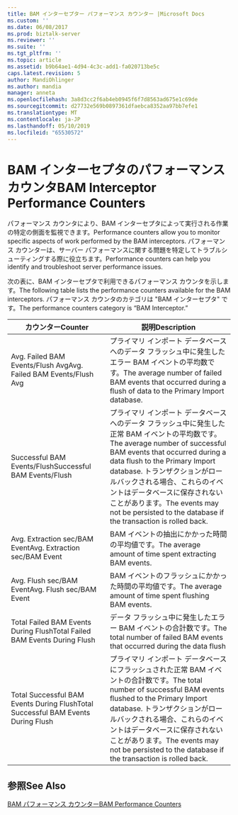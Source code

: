 ```yaml
---
title: BAM インターセプター パフォーマンス カウンター |Microsoft Docs
ms.custom: ''
ms.date: 06/08/2017
ms.prod: biztalk-server
ms.reviewer: ''
ms.suite: ''
ms.tgt_pltfrm: ''
ms.topic: article
ms.assetid: b9b64ae1-4d94-4c3c-add1-fa020713be5c
caps.latest.revision: 5
author: MandiOhlinger
ms.author: mandia
manager: anneta
ms.openlocfilehash: 3a8d3cc2f6ab4eb0945f6f7d8563ad675e1c69de
ms.sourcegitcommit: d27732e569b0897361dfaebca8352aa97bb7efe1
ms.translationtype: MT
ms.contentlocale: ja-JP
ms.lasthandoff: 05/10/2019
ms.locfileid: "65530572"
---
```

# <a name="bam-interceptor-performance-counters"></a><span data-ttu-id="30cfd-102">BAM インターセプタのパフォーマンス カウンタ</span><span class="sxs-lookup"><span data-stu-id="30cfd-102">BAM Interceptor Performance Counters</span></span>
<span data-ttu-id="30cfd-103">パフォーマンス カウンタにより、BAM インターセプタによって実行される作業の特定の側面を監視できます。</span><span class="sxs-lookup"><span data-stu-id="30cfd-103">Performance counters allow you to monitor specific aspects of work performed by the BAM interceptors.</span></span> <span data-ttu-id="30cfd-104">パフォーマンス カウンターは、サーバー パフォーマンスに関する問題を特定してトラブルシューティングする際に役立ちます。</span><span class="sxs-lookup"><span data-stu-id="30cfd-104">Performance counters can help you identify and troubleshoot server performance issues.</span></span>  
  
 <span data-ttu-id="30cfd-105">次の表に、BAM インターセプタで利用できるパフォーマンス カウンタを示します。</span><span class="sxs-lookup"><span data-stu-id="30cfd-105">The following table lists the performance counters available for the BAM interceptors.</span></span> <span data-ttu-id="30cfd-106">パフォーマンス カウンタのカテゴリは "BAM インターセプタ" です。</span><span class="sxs-lookup"><span data-stu-id="30cfd-106">The performance counters category is “BAM Interceptor.”</span></span>  
  
|<span data-ttu-id="30cfd-107">カウンター</span><span class="sxs-lookup"><span data-stu-id="30cfd-107">Counter</span></span>|<span data-ttu-id="30cfd-108">説明</span><span class="sxs-lookup"><span data-stu-id="30cfd-108">Description</span></span>|  
|-------------|-----------------|  
|<span data-ttu-id="30cfd-109">Avg. Failed BAM Events/Flush Avg</span><span class="sxs-lookup"><span data-stu-id="30cfd-109">Avg. Failed BAM Events/Flush Avg</span></span>|<span data-ttu-id="30cfd-110">プライマリ インポート データベースへのデータ フラッシュ中に発生したエラー BAM イベントの平均数です。</span><span class="sxs-lookup"><span data-stu-id="30cfd-110">The average number of failed BAM events that occurred during a flush of data to the Primary Import database.</span></span>|  
|<span data-ttu-id="30cfd-111">Successful BAM Events/Flush</span><span class="sxs-lookup"><span data-stu-id="30cfd-111">Successful BAM Events/Flush</span></span>|<span data-ttu-id="30cfd-112">プライマリ インポート データベースへのデータ フラッシュ中に発生した正常 BAM イベントの平均数です。</span><span class="sxs-lookup"><span data-stu-id="30cfd-112">The average number of successful BAM events that occurred during a data flush to the Primary Import database.</span></span> <span data-ttu-id="30cfd-113">トランザクションがロールバックされる場合、これらのイベントはデータベースに保存されないことがあります。</span><span class="sxs-lookup"><span data-stu-id="30cfd-113">The events may not be persisted to the database if the transaction is rolled back.</span></span>|  
|<span data-ttu-id="30cfd-114">Avg. Extraction sec/BAM Event</span><span class="sxs-lookup"><span data-stu-id="30cfd-114">Avg. Extraction sec/BAM Event</span></span>|<span data-ttu-id="30cfd-115">BAM イベントの抽出にかかった時間の平均値です。</span><span class="sxs-lookup"><span data-stu-id="30cfd-115">The average amount of time spent extracting BAM events.</span></span>|  
|<span data-ttu-id="30cfd-116">Avg. Flush sec/BAM Event</span><span class="sxs-lookup"><span data-stu-id="30cfd-116">Avg. Flush sec/BAM Event</span></span>|<span data-ttu-id="30cfd-117">BAM イベントのフラッシュにかかった時間の平均値です。</span><span class="sxs-lookup"><span data-stu-id="30cfd-117">The average amount of time spent flushing BAM events.</span></span>|  
|<span data-ttu-id="30cfd-118">Total Failed BAM Events During Flush</span><span class="sxs-lookup"><span data-stu-id="30cfd-118">Total Failed BAM Events During Flush</span></span>|<span data-ttu-id="30cfd-119">データ フラッシュ中に発生したエラー BAM イベントの合計数です。</span><span class="sxs-lookup"><span data-stu-id="30cfd-119">The total number of failed BAM events that occurred during the data flush</span></span>|  
|<span data-ttu-id="30cfd-120">Total Successful BAM Events During Flush</span><span class="sxs-lookup"><span data-stu-id="30cfd-120">Total Successful BAM Events During Flush</span></span>|<span data-ttu-id="30cfd-121">プライマリ インポート データベースにフラッシュされた正常 BAM イベントの合計数です。</span><span class="sxs-lookup"><span data-stu-id="30cfd-121">The total number of successful BAM events flushed to the Primary Import database.</span></span> <span data-ttu-id="30cfd-122">トランザクションがロールバックされる場合、これらのイベントはデータベースに保存されないことがあります。</span><span class="sxs-lookup"><span data-stu-id="30cfd-122">The events may not be persisted to the database if the transaction is rolled back.</span></span>|  
  
## <a name="see-also"></a><span data-ttu-id="30cfd-123">参照</span><span class="sxs-lookup"><span data-stu-id="30cfd-123">See Also</span></span>  
 [<span data-ttu-id="30cfd-124">BAM パフォーマンス カウンター</span><span class="sxs-lookup"><span data-stu-id="30cfd-124">BAM Performance Counters</span></span>](../core/bam-performance-counters.md)